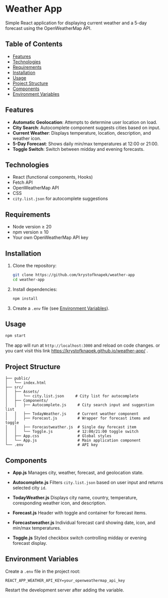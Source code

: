 # Weather App

Simple React application for displaying current weather and a 5-day forecast using the OpenWeatherMap API.

## Table of Contents

* [Features](#features)
* [Technologies](#technologies)
* [Requirements](#requirements)
* [Installation](#installation)
* [Usage](#usage)
* [Project Structure](#project-structure)
* [Components](#components)
* [Environment Variables](#environment-variables)

## Features

* **Automatic Geolocation**: Attempts to determine user location on load.
* **City Search**: Autocomplete component suggests cities based on input.
* **Current Weather**: Displays temperature, location, description, and weather icon.
* **5-Day Forecast**: Shows daily min/max temperatures at 12:00 or 21:00.
* **Toggle Switch**: Switch between midday and evening forecasts.

## Technologies

* React (functional components, Hooks)
* Fetch API
* OpenWeatherMap API
* CSS
* `city.list.json` for autocomplete suggestions

## Requirements

* Node version ≥ 20
* npm version ≥ 10
* Your own OpenWeatherMap API key

## Installation

1. Clone the repository:

   ```bash
   git clone https://github.com/krystofknapek/weather-app
   cd weather-app
   ```
2. Install dependencies:

   ```bash
   npm install
   ```
3. Create a `.env` file (see [Environment Variables](#environment-variables)).

## Usage

```bash
npm start
```


The app will run at `http://localhost:3000` and reload on code changes. or you cant visit this link https://krystofknapek.github.io/weather-app/ .


## Project Structure

```
├── public/
│   └── index.html
├── src/
│   ├── Assets/
│   │   └── city.list.json     # City list for autocomplete
│   ├── Components/
│   │   ├── Autocomplete.js     # City search input and suggestion list
│   │   ├── TodayWeather.js     # Current weather component
│   │   ├── Forecast.js         # Wrapper for forecast items and toggle
│   │   ├── Forecastweather.js  # Single day forecast item
│   │   └── Toggle.js           # 12:00/21:00 toggle switch
│   ├── App.css                 # Global styles
│   └── App.js                  # Main application component
└── .env                        # API key
```

## Components

* **App.js**
  Manages city, weather, forecast, and geolocation state.

* **Autocomplete.js**
  Filters `city.list.json` based on user input and returns selected city `id`.

* **TodayWeather.js**
  Displays city name, country, temperature, coresponding weather icon, and description.

* **Forecast.js**
  Header with toggle and container for forecast items.

* **Forecastweather.js**
  Individual forecast card showing date, icon, and min/max temperatures.

* **Toggle.js**
  Styled checkbox switch controlling midday or evening forecast display.

## Environment Variables

Create a `.env` file in the project root:

```
REACT_APP_WEATHER_API_KEY=your_openweathermap_api_key
```

Restart the development server after adding the variable.
